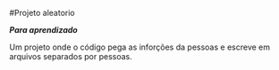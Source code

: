 #Projeto aleatorio

***Para aprendizado***

Um projeto onde o código pega as inforções da pessoas e escreve em arquivos separados por pessoas.